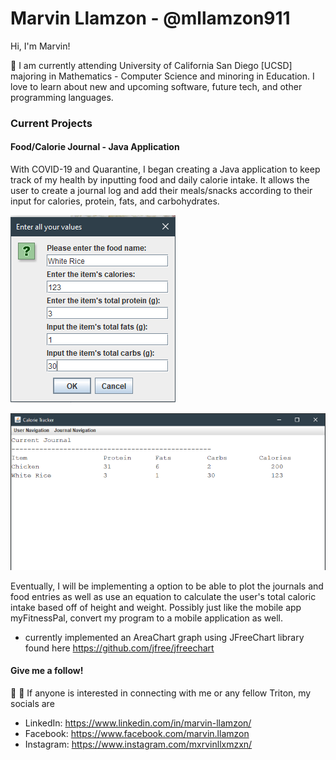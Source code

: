 # Marvin Llamzon - @mllamzon911

Hi, I'm Marvin! 

:school: I am currently attending University of California San Diego [UCSD] majoring in Mathematics - Computer Science and minoring in Education. I love to learn about new
and upcoming software, future tech, and other programming languages.


### Current Projects 

#### Food/Calorie Journal - Java Application

With COVID-19 and Quarantine, I began creating a Java application to keep track of my health by inputting food and daily calorie intake. It allows the user to create a journal log
and add their meals/snacks according to their input for calories, protein, fats, and carbohydrates. 

![Image of Food Input](https://github.com/mllamzon911/mllamzon911/blob/master/images/Food%20Input.PNG) 

![Image of Current Journal](https://github.com/mllamzon911/mllamzon911/blob/master/images/Current%20Journal.PNG)

Eventually, I will be implementing a option to be able to plot the journals and food entries as well as use an equation to calculate the user's total caloric intake based off
of height and weight. Possibly just like the mobile app myFitnessPal, convert my program to a mobile application as well.
 - currently implemented an AreaChart graph using JFreeChart library found here https://github.com/jfree/jfreechart


#### Give me a follow!

:blue_book: :sunrise: If anyone is interested in connecting with me or any fellow Triton, my socials are

* LinkedIn: https://www.linkedin.com/in/marvin-llamzon/
* Facebook: https://www.facebook.com/marvin.llamzon
* Instagram: https://www.instagram.com/mxrvinllxmzxn/
